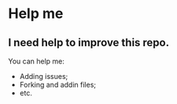 # Help me

## I need help to improve this repo.

You can help me:
- Adding issues;
- Forking and addin files;
- etc.
